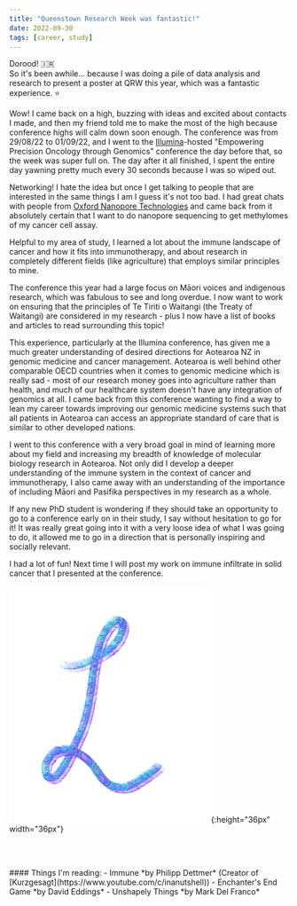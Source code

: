 ```yaml
---
title: "Queenstown Research Week was fantastic!"
date: 2022-09-30
tags: [career, study]
---
```


Dorood! :iran:  
So it's been awhile... because I was doing a pile of data analysis and research to present a poster at QRW this year, which was a fantastic experience. :star:

Wow! I came back on a high, buzzing with ideas and excited about contacts I made, and then my friend told me to make the most of the high because conference highs will calm down soon enough. 
The conference was from 29/08/22 to 01/09/22, and I went to the [Illumina](https://www.illumina.com/)-hosted "Empowering Precision Oncology through Genomics" conference the day before that, so the week was super full on. The day after it all finished, I spent the entire day yawning pretty much every 30 seconds because I was so wiped out. 

Networking! I hate the idea but once I get talking to people that are interested in the same things I am I guess it's not too bad. I had great chats with people from [Oxford Nanopore Technologies](https://nanoporetech.com/) and came back from it absolutely certain that I want to do nanopore sequencing to get methylomes of my cancer cell assay.

Helpful to my area of study, I learned a lot about the immune landscape of cancer and how it fits into immunotherapy, and about research in completely different fields (like agriculture) that employs similar principles to mine. 

The conference this year had a large focus on Māori voices and indigenous research, which was fabulous to see and long overdue. I now want to work on ensuring that the principles of Te Tiriti o Waitangi (the Treaty of Waitangi) are considered in my research - plus I now have a list of books and articles to read surrounding this topic!

This experience, particularly at the Illumina conference, has given me a much greater understanding of desired directions for Aotearoa NZ in genomic medicine and cancer management. 
Aotearoa is well behind other comparable OECD countries when it comes to genomic medicine which is really sad - most of our research money goes into agriculture rather than health, and much of our healthcare system doesn't have any integration of genomics at all. 
I came back from this conference wanting to find a way to lean my career towards improving our genomic medicine systems such that all patients in Aotearoa can access an appropriate standard of care that is similar to other developed nations.

I went to this conference with a very broad goal in mind of learning more about my field and increasing my breadth of knowledge of molecular biology research in Aotearoa. 
Not only did I develop a deeper understanding of the immune system in the context of cancer and immunotherapy, I also came away with an understanding of the importance of including Māori and Pasifika perspectives in my research as a whole.

If any new PhD student is wondering if they should take an opportunity to go to a conference early on in their study, I say without hesitation to go for it! It was really great going into it with a very loose idea of what I was going to do, it allowed me to go in a direction that is personally inspiring and socially relevant.

I had a lot of fun! Next time I will post my work on immune infiltrate in solid cancer that I presented at the conference.

![blog_sign_off.png](/images/blog_sign_off.png){:height="36px" width="36px"}

<br/><br/>
<p id="reading"> </p>
#### Things I'm reading: 
- Immune *by Philipp Dettmer* (Creator of [Kurzgesagt](https://www.youtube.com/c/inanutshell))
- Enchanter's End Game *by David Eddings*
- Unshapely Things *by Mark Del Franco*
